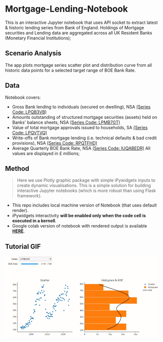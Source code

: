 # Mortgage-Lending-Notebook
This is an interactive Jupyter notebook that uses API socket to extract latest & historic lending series from Bank of England. Holdings of Mortgage securities and Lending data are aggregated across all UK Resident Banks (Monetary Financial Institutions);
## Scenario Analysis
The app plots mortgage series scatter plot and distribution curve from all historic data points for a selected target range of BOE Bank Rate.
## Data
Notebook covers:
- Gross Bank lending to individuals (secured on dwelling), NSA [(Series Code: LPQB3VB)](https://www.bankofengland.co.uk/boeapps/database/FromShowColumns.asp?Travel=&searchText=LPQB3VB)
- Amounts outstanding of structured mortgage securities (assets) held on Banks' balance sheets, NSA [(Series Code: LPMB7GT)](https://www.bankofengland.co.uk/boeapps/database/FromShowColumns.asp?Travel=&searchText=LPMB7GT)
- Value of total mortgage approvals issued to households, SA [(Series Code: LPQVTVQ)](https://www.bankofengland.co.uk/boeapps/database/FromShowColumns.asp?Travel=&searchText=LPQVTVQ)
- Write-offs of Bank mortgage lending (i.e. technical defaults & bad credit provisions), NSA [(Series Code: RPQTFHD)](https://www.bankofengland.co.uk/boeapps/database/FromShowColumns.asp?Travel=&searchText=RPQTFHD)
- Average Quarterly BOE Bank Rate, NSA [(Series Code: IUQABEDR)](https://www.bankofengland.co.uk/boeapps/database/FromShowColumns.asp?Travel=&searchText=IUQABEDR)
All values are displayed in £ millions;
## Method
> Here we use Plotly graphic package with simple iPywidgets inputs to create dynamic visualisations. This is a simple solution for building interactive Jupyter notebooks (which is more robust than using Flask framework).
- This repo includes local machine version of Notebook (that uses default render).
- iPywidgets interactivity **will be enabled only when the code cell is executed in a kernell**.
- Google colab version of notebook with rendered output is available [**HERE**](https://colab.research.google.com/drive/1cVYFSh35U2sVySf9CBrQzQ1xPj-cXmz4?usp=sharing).
## Tutorial GIF
![](https://github.com/viczommers/Mortgage-Lending-Notebook/blob/main/Mortgage_Tutorial.gif)
